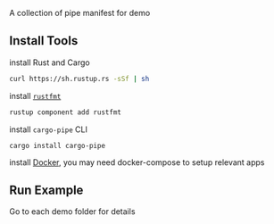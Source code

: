 A collection of pipe manifest for demo

## Install Tools
install Rust and Cargo
```sh
curl https://sh.rustup.rs -sSf | sh
```
install [`rustfmt`]
```sh
rustup component add rustfmt
```
install `cargo-pipe` CLI
```
cargo install cargo-pipe
```
install [Docker](https://docs.docker.com/engine/install/), you may need docker-compose to setup relevant apps
## Run Example
Go to each demo folder for details

[`rustfmt`]: https://github.com/rust-lang/rustfmt